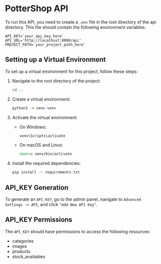 # PotterShop API

To run this API, you need to create a `.env` file in the root directory of the api directory. This file should contain the following environment variables:

```
API_KEY=`your_api_key_here`
API_URL='http://localhost:8080/api'
PROJECT_PATH=`your_project_path_here`
```

## Setting up a Virtual Environment

To set up a virtual environment for this project, follow these steps:

1. Navigate to the root directory of the project:
    ```sh
    cd ..
    ```

2. Create a virtual environment:
    ```sh
    python3 -m venv venv
    ```

3. Activate the virtual environment:
    - On Windows:
        ```sh
        venv\Scripts\activate
        ```
    - On macOS and Linux:
        ```sh
        source venv/bin/activate
        ```

4. Install the required dependencies:
    ```sh
    pip install -r requirements.txt
    ```

## API_KEY Generation

To generate an `API_KEY`, go to the admin panel, navigate to `Advanced Settings -> API`, and click `"Add New API Key"`.

## API_KEY Permissions

The `API_KEY` should have permissions to access the following resources:

- categories
- images
- products
- stock_availables
